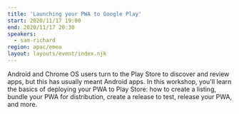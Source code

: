 ```yaml
---
title: 'Launching your PWA to Google Play'
start: 2020/11/17 19:00
end: 2020/11/17 20:30
speakers:
  - sam-richard
region: apac/emea
layout: layouts/event/index.njk
---
```


Android and Chrome OS users turn to the Play Store to discover and review apps, but this has usually meant Android apps. In this workshop, you'll learn the basics of deploying your PWA to Play Store: how to create a listing, bundle your PWA for distribution, create a release to test, release your PWA, and more.
